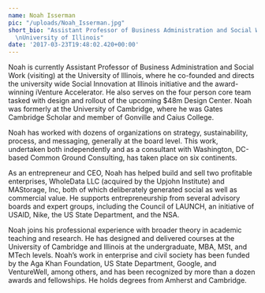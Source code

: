```yaml
---
name: Noah Isserman
pic: "/uploads/Noah_Isserman.jpg"
short_bio: "Assistant Professor of Business Administration and Social Work (visiting)
  \nUniversity of Illinois"
date: '2017-03-23T19:48:02.420+00:00'
---
```

Noah is currently Assistant Professor of Business Administration and Social Work (visiting) at the University of Illinois, where he co-founded and directs the university wide Social Innovation at Illinois initiative and the award-winning iVenture Accelerator. He also serves on the four person core team tasked with design and rollout of the upcoming $48m Design Center. Noah was formerly at the University of Cambridge, where he was Gates Cambridge Scholar and member of Gonville and Caius College.

Noah has worked with dozens of organizations on strategy, sustainability, process, and messaging, generally at the board level. This work, undertaken both independently and as a consultant with Washington, DC-based Common Ground Consulting, has taken place on six continents.

As an entrepreneur and CEO, Noah has helped build and sell two profitable enterprises, WholeData LLC (acquired by the Upjohn Institute) and MAStorage, Inc, both of which deliberately generated social as well as commercial value. He supports entrepreneurship from several advisory boards and expert groups, including the Council of LAUNCH, an initiative of USAID, Nike, the US State Department, and the NSA.

Noah joins his professional experience with broader theory in academic teaching and research. He has designed and delivered courses at the University of Cambridge and Illinois at the undergraduate, MBA, MSt, and MTech levels. Noah’s work in enterprise and civil society has been funded by the Aga Khan Foundation, US State Department, Google, and VentureWell, among others, and has been recognized by more than a dozen awards and fellowships. He holds degrees from Amherst and Cambridge. 
